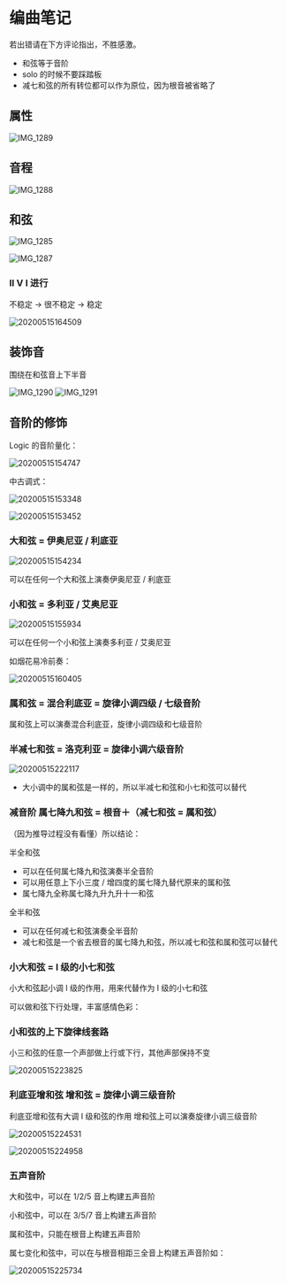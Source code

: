 # 编曲笔记

若出错请在下方评论指出，不胜感激。

- 和弦等于音阶
- solo 的时候不要踩踏板
- 减七和弦的所有转位都可以作为原位，因为根音被省略了

## 属性

![IMG_1289](https://i.loli.net/2020/05/15/cVXlM1iD2j3SL6q.jpg)

## 音程

![IMG_1288](https://i.loli.net/2020/05/15/kRPThjFDVi6QB8N.jpg)

## 和弦

![IMG_1285](https://i.loli.net/2020/05/15/6cGE9MbCoefiKy5.jpg)

![IMG_1287](https://i.loli.net/2020/05/15/wIOhBcJNjzp56nG.jpg)

### II V I 进行

不稳定 → 很不稳定 → 稳定

![20200515164509](https://i.loli.net/2020/05/15/1bjdXEarkgJvcQU.png)

## 装饰音

围绕在和弦音上下半音

![IMG_1290](https://i.loli.net/2020/05/15/WGxhDrmf97RNzjP.jpg)
![IMG_1291](https://i.loli.net/2020/05/15/AydI2o3pub4qOJm.jpg)

## 音阶的修饰

Logic 的音阶量化：

![20200515154747](https://i.loli.net/2020/05/15/tmH1zJbae2C7GsF.png)

中古调式：

![20200515153348](https://i.loli.net/2020/05/15/SnzNIWeC8ZLA7Ef.png)

![20200515153452](https://i.loli.net/2020/05/15/TMs1Ora2GeoDXQC.png)

### 大和弦 = 伊奥尼亚 / 利底亚

![20200515154234](https://i.loli.net/2020/05/15/f4DG1O7UnytQHAL.png)

可以在任何一个大和弦上演奏伊奥尼亚 / 利底亚

### 小和弦 = 多利亚 / 艾奥尼亚

![20200515155934](https://i.loli.net/2020/05/15/TsuYk3i49goVQj1.png)

可以在任何一个小和弦上演奏多利亚 / 艾奥尼亚

如烟花易冷前奏：

![20200515160405](https://i.loli.net/2020/05/15/asZjvohWRBJIHyg.png)

### 属和弦 = 混合利底亚 = 旋律小调四级 / 七级音阶

属和弦上可以演奏混合利底亚，旋律小调四级和七级音阶

### 半减七和弦 = 洛克利亚 = 旋律小调六级音阶

![20200515222117](https://i.loli.net/2020/05/15/CNhGciSx48AyRqD.png)

- 大小调中的属和弦是一样的，所以半减七和弦和小七和弦可以替代

### 减音阶 属七降九和弦 = 根音＋（减七和弦 = 属和弦）

（因为推导过程没有看懂）所以结论：

半全和弦

- 可以在任何属七降九和弦演奏半全音阶
- 可以用任意上下小三度 / 增四度的属七降九替代原来的属和弦
- 属七降九全称属七降九升九升十一和弦

全半和弦
- 可以在任何减七和弦演奏全半音阶
- 减七和弦是一个省去根音的属七降九和弦，所以减七和弦和属和弦可以替代

### 小大和弦 = I 级的小七和弦

小大和弦起小调 I 级的作用，用来代替作为 I 级的小七和弦

可以做和弦下行处理，丰富感情色彩：

### 小和弦的上下旋律线套路

小三和弦的任意一个声部做上行或下行，其他声部保持不变

![20200515223825](https://i.loli.net/2020/05/15/aXwpjgNA97z8LuS.png)

### 利底亚增和弦 增和弦 = 旋律小调三级音阶

利底亚增和弦有大调 I 级和弦的作用
增和弦上可以演奏旋律小调三级音阶

![20200515224531](https://i.loli.net/2020/05/15/HV5jrQcbWin2mUF.png)

![20200515224958](https://i.loli.net/2020/05/15/tgH1GWJEPcSV8Nr.png)

### 五声音阶

大和弦中，可以在 1/2/5 音上构建五声音阶

小和弦中，可以在 3/5/7 音上构建五声音阶

属和弦中，只能在根音上构建五声音阶

属七变化和弦中，可以在与根音相距三全音上构建五声音阶如：

![20200515225734](https://i.loli.net/2020/05/15/odnS98kAyKlGVxT.png)
